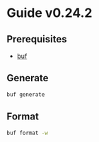 # Guide v0.24.2

## Prerequisites

- [buf](https://docs.buf.build/installation)

## Generate

```sh
buf generate
```

## Format

```sh
buf format -w
```
